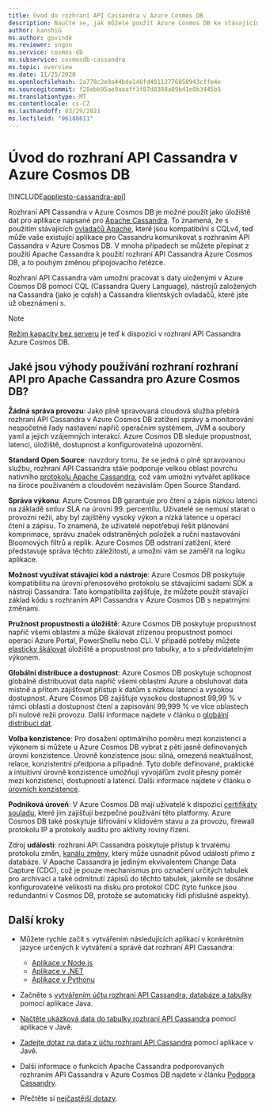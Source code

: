 ```yaml
---
title: Úvod do rozhraní API Cassandra v Azure Cosmos DB
description: Naučte se, jak můžete použít Azure Cosmos DB ke stávajícím aplikacím a sestavovat nové aplikace pomocí ovladačů Cassandra a CQL.
author: kanshiG
ms.author: govindk
ms.reviewer: sngun
ms.service: cosmos-db
ms.subservice: cosmosdb-cassandra
ms.topic: overview
ms.date: 11/25/2020
ms.openlocfilehash: 2a778c2e9a44bda148fd40112776858943cffe4e
ms.sourcegitcommit: f28ebb95ae9aaaff3f87d8388a09b41e0b3445b5
ms.translationtype: MT
ms.contentlocale: cs-CZ
ms.lasthandoff: 03/29/2021
ms.locfileid: "96188611"
---
```

# <a name="introduction-to-the-azure-cosmos-db-cassandra-api"></a>Úvod do rozhraní API Cassandra v Azure Cosmos DB
[!INCLUDE[appliesto-cassandra-api](includes/appliesto-cassandra-api.md)]

Rozhraní API Cassandra v Azure Cosmos DB je možné použít jako úložiště dat pro aplikace napsané pro [Apache Cassandra](https://cassandra.apache.org). To znamená, že s použitím stávajících [ovladačů Apache](https://cassandra.apache.org/doc/latest/getting_started/drivers.html?highlight=driver), které jsou kompatibilní s CQLv4, teď může vaše existující aplikace pro Cassandru komunikovat s rozhraním API Cassandra v Azure Cosmos DB. V mnoha případech se můžete přepínat z použití Apache Cassandra k použití rozhraní API Cassandra Azure Cosmos DB, a to pouhým změnou připojovacího řetězce. 

Rozhraní API Cassandra vám umožní pracovat s daty uloženými v Azure Cosmos DB pomocí CQL (Cassandra Query Language), nástrojů založených na Cassandra (jako je cqlsh) a Cassandra klientských ovladačů, které jste už obeznámeni s.

> [!NOTE]
> [Režim kapacity bez serveru](serverless.md) je teď k dispozici v rozhraní API Cassandra Azure Cosmos DB.

## <a name="what-is-the-benefit-of-using-apache-cassandra-api-for-azure-cosmos-db"></a>Jaké jsou výhody používání rozhraní rozhraní API pro Apache Cassandra pro Azure Cosmos DB?

**Žádná správa provozu**: Jako plně spravovaná cloudová služba přebírá rozhraní API Cassandra v Azure Cosmos DB zatížení správy a monitorování nespočetné řady nastavení napříč operačním systémem, JVM a soubory yaml a jejich vzájemných interakcí. Azure Cosmos DB sleduje propustnost, latenci, úložiště, dostupnost a konfigurovatelná upozornění.

**Standard Open Source**: navzdory tomu, že se jedná o plně spravovanou službu, rozhraní API Cassandra stále podporuje velkou oblast povrchu nativního [protokolu Apache Cassandra](cassandra-support.md), což vám umožní vytvářet aplikace na široce používaném a cloudovém nezávislám Open Source Standard.

**Správa výkonu**: Azure Cosmos DB garantuje pro čtení a zápis nízkou latenci na základě smluv SLA na úrovni 99. percentilu. Uživatelé se nemusí starat o provozní režii, aby byl zajištěný vysoký výkon a nízká latence u operací čtení a zápisu. To znamená, že uživatelé nepotřebují řešit plánování komprimace, správu značek odstraněných položek a ruční nastavování Bloomových filtrů a replik. Azure Cosmos DB odstraní zatížení, které představuje správa těchto záležitostí, a umožní vám se zaměřit na logiku aplikace.

**Možnost využívat stávající kód a nástroje**: Azure Cosmos DB poskytuje kompatibilitu na úrovni přenosového protokolu se stávajícími sadami SDK a nástroji Cassandra. Tato kompatibilita zajišťuje, že můžete použít stávající základ kódu s rozhraním API Cassandra v Azure Cosmos DB s nepatrnými změnami.

**Pružnost propustnosti a úložiště**: Azure Cosmos DB poskytuje propustnost napříč všemi oblastmi a může škálovat zřízenou propustnost pomocí operací Azure Portal, PowerShellu nebo CLI. V případě potřeby můžete [elasticky škálovat](manage-scale-cassandra.md) úložiště a propustnost pro tabulky, a to s předvídatelným výkonem.

**Globální distribuce a dostupnost**: Azure Cosmos DB poskytuje schopnost globálně distribuovat data napříč všemi oblastmi Azure a obsluhovat data místně a přitom zajišťovat přístup k datům s nízkou latencí a vysokou dostupnost. Azure Cosmos DB zajišťuje vysokou dostupnost 99,99 % v rámci oblasti a dostupnost čtení a zapisování 99,999 % ve více oblastech při nulové režii provozu. Další informace najdete v článku o [globální distribuci dat](distribute-data-globally.md). 

**Volba konzistence**: Pro dosažení optimálního poměru mezi konzistencí a výkonem si můžete u Azure Cosmos DB vybrat z pěti jasně definovaných úrovní konzistence. Úrovně konzistence jsou: silná, omezená neaktuálnost, relace, konzistentní předpona a případné. Tyto dobře definované, praktické a intuitivní úrovně konzistence umožňují vývojářům zvolit přesný poměr mezi konzistencí, dostupností a latencí. Další informace najdete v článku o [úrovních konzistence](consistency-levels.md). 

**Podniková úroveň**: V Azure Cosmos DB mají uživatelé k dispozici [certifikáty souladu](https://www.microsoft.com/trustcenter), které jim zajišťují bezpečné používání této platformy. Azure Cosmos DB také poskytuje šifrování v klidovém stavu a za provozu, firewall protokolu IP a protokoly auditu pro aktivity roviny řízení.

Zdroj **události**: rozhraní API Cassandra poskytuje přístup k trvalému protokolu změn, [kanálu změny](cassandra-change-feed.md), který může usnadnit původ události přímo z databáze. V Apache Cassandra je jediným ekvivalentem Change Data Capture (CDC), což je pouze mechanismus pro označení určitých tabulek pro archivaci a také odmítnutí zápisů do těchto tabulek, jakmile se dosáhne konfigurovatelné velikosti na disku pro protokol CDC (tyto funkce jsou redundantní v Cosmos DB, protože se automaticky řídí příslušné aspekty).

## <a name="next-steps"></a>Další kroky

* Můžete rychle začít s vytvářením následujících aplikací v konkrétním jazyce určených k vytváření a správě dat rozhraní API Cassandra:
  - [Aplikace v Node.js](create-cassandra-nodejs.md)
  - [Aplikace v .NET](create-cassandra-dotnet.md)
  - [Aplikace v Pythonu](create-cassandra-python.md)

* Začněte s [vytvářením účtu rozhraní API Cassandra, databáze a tabulky](create-cassandra-api-account-java.md) pomocí aplikace Java.

* [Načtěte ukázková data do tabulky rozhraní API Cassandra](cassandra-api-load-data.md) pomocí aplikace v Javě.

* [Zadejte dotaz na data z účtu rozhraní API Cassandra](cassandra-api-query-data.md) pomocí aplikace v Javě.

* Další informace o funkcích Apache Cassandra podporovaných rozhraním API Cassandra v Azure Cosmos DB najdete v článku [Podpora Cassandry](cassandra-support.md).

* Přečtěte si [nejčastější dotazy](cassandra-faq.md).
